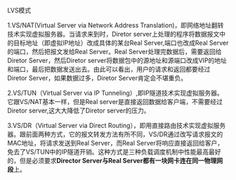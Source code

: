 

LVS模式

1.VS/NAT(Virtual Server via Network Address Translation)，即网络地址翻转技术实现虚拟服务器。当请求来到时，Diretor server上处理的程序将数据报文中的目标地址（即虚拟IP地址）改成具体的某台Real Server,端口也改成Real Server的端口，然后把报文发给Real Server。Real Server处理完数据后，需要返回给Diretor Server，然后Diretor server将数据包中的源地址和源端口改成VIP的地址和端口，最后把数据发送出去。由此可以看出，用户的请求和返回都要经过Diretor Server，如果数据过多，Diretor Server肯定会不堪重负。

2.VS/TUN（Virtual Server via IP Tunneling）,即IP隧道技术实现虚拟服务器。它跟VS/NAT基本一样，但是Real server是直接返回数据给客户端，不需要经过Diretor server,这大大降低了Diretor server的压力。

3.VS/DR（Virtual Server via Direct Routing），即用直接路由技术实现虚拟服务器。跟前面两种方式，它的报文转发方法有所不同，VS/DR通过改写请求报文的MAC地址，将请求发送到Real Server，而Real Server将响应直接返回给客户，免去了VS/TUN中的IP隧道开销。这种方式是三种负载调度机制中性能最高最好的，但是必须要求**Director Server与Real Server都有一块网卡连在同一物理网段**上。


